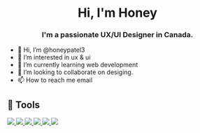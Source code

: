 <h1 align="center">Hi, I'm Honey</h1>
<h3 align="center">I'm a passionate UX/UI Designer in Canada.</h3>



- 👋 Hi, I’m @honeypatel3
- 👀 I’m interested in ux & ui
- 🌱 I’m currently learning web development
- 💞️ I’m looking to collaborate on desiging.
- 📫 How to reach me email



## 🚀 Tools

<p align="left">
    <a href="https://www.jetbrains.com/pycharm/" target="_blank"> <img src="https://icons8.com/icon/4VVL78edhbW9/adobe-xd"/> </a>
    <a href="https://www.sublimetext.com/" target="_blank"> <img src="https://img.icons8.com/fluent/48/000000/sublime-text.png"/> </a>
    <a href="https://www.anaconda.com/" target="_blank"> <img src="https://img.icons8.com/dusk/64/000000/anaconda.png"/> </a>
    <a href="https://visualstudio.microsoft.com/" target="_blank"> <img src="https://img.icons8.com/color/48/000000/visual-studio.png"/> </a>
    <a href="https://www.linux.org/pages/download/" target="_blank"> <img src="https://img.icons8.com/color/48/000000/linux.png"/> </a>
    <a href="https://www.kali.org/" target="_blank"><img src="https://img.icons8.com/color/48/000000/kali-linux.png"/> </a>
    
</p>  
